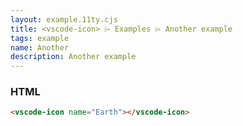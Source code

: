 ```yaml
---
layout: example.11ty.cjs
title: <vscode-icon> ⌲ Examples ⌲ Another example
tags: example
name: Another
description: Another example
---
```


<vscode-icon name="Earth"></vscode-icon>

<h3>HTML</h3>

```html
<vscode-icon name="Earth"></vscode-icon>
```